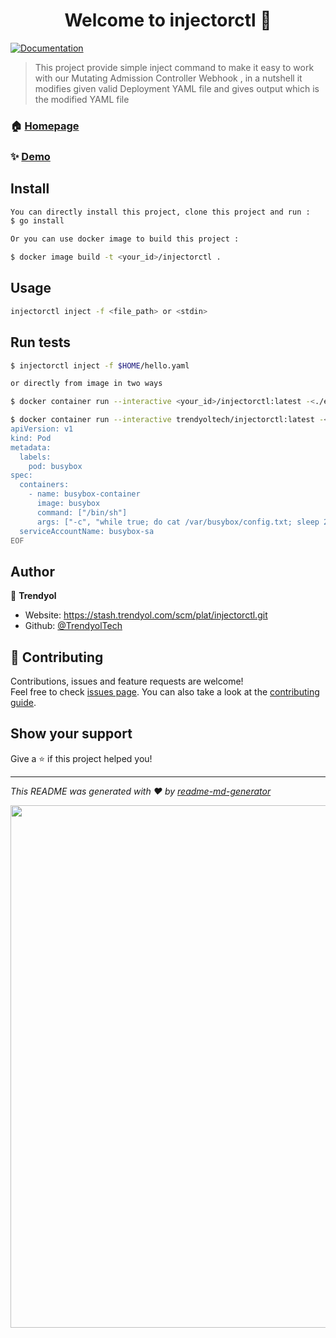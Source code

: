 <h1 align="center">Welcome to injectorctl 👋</h1>
<p>
  <a href="https://stash.trendyol.com/scm/plat/injectorctl.git" target="_blank">
    <img alt="Documentation" src="https://img.shields.io/badge/documentation-yes-brightgreen.svg" />
  </a>
</p>

> This project provide simple inject command to make it easy to work with our Mutating Admission Controller Webhook , in a nutshell it modifies given valid Deployment YAML file and gives output which is the modified YAML file

### 🏠 [Homepage](https://stash.trendyol.com/scm/plat/injectorctl.git)

### ✨ [Demo](https://asciinema.org/a/304863)

## Install

```sh
You can directly install this project, clone this project and run :
$ go install

Or you can use docker image to build this project :

$ docker image build -t <your_id>/injectorctl .

```

## Usage

```sh
injectorctl inject -f <file_path> or <stdin>

```

## Run tests

```sh
$ injectorctl inject -f $HOME/hello.yaml

or directly from image in two ways

$ docker container run --interactive <your_id>/injectorctl:latest -<./examples/pod.yaml

$ docker container run --interactive trendyoltech/injectorctl:latest -<<EOF
apiVersion: v1
kind: Pod
metadata:
  labels:
    pod: busybox
spec:
  containers:
    - name: busybox-container
      image: busybox
      command: ["/bin/sh"]
      args: ["-c", "while true; do cat /var/busybox/config.txt; sleep 2; done"]
  serviceAccountName: busybox-sa
EOF
```

## Author

👤 **Trendyol**

* Website: https://stash.trendyol.com/scm/plat/injectorctl.git
* Github: [@TrendyolTech](https://github.com/TrendyolTech)

## 🤝 Contributing

Contributions, issues and feature requests are welcome!<br />Feel free to check [issues page](https://stash.trendyol.com/scm/plat/injectorctl.git). You can also take a look at the [contributing guide](https://stash.trendyol.com/scm/plat/injectorctl.git).

## Show your support

Give a ⭐️ if this project helped you!

***
_This README was generated with ❤️ by [readme-md-generator](https://github.com/kefranabg/readme-md-generator)_

<a href="https://asciinema.org/a/304863"><img src="https://asciinema.org/a/304863.png" width="836"/></a>
